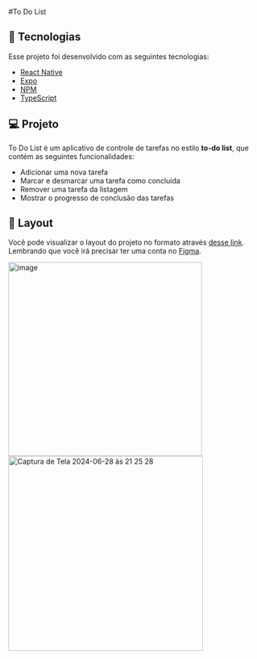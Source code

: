 #To Do List

## 🚀 Tecnologias

Esse projeto foi desenvolvido com as seguintes tecnologias:

- [React Native](https://facebook.github.io/react-native/)
- [Expo](https://expo.io/)
- [NPM](https://www.npmjs.com/)
- [TypeScript](https://www.typescriptlang.org/)

## 💻 Projeto

To Do List é um aplicativo de controle de tarefas no estilo **to-do list**, que contém as seguintes funcionalidades:

- Adicionar uma nova tarefa
- Marcar e desmarcar uma tarefa como concluída
- Remover uma tarefa da listagem
- Mostrar o progresso de conclusão das tarefas

## 🔖 Layout

Você pode visualizar o layout do projeto no formato através [desse link](https://www.figma.com/file/1XfZQGSWk4HWjvwcjd2nOP/ToDo-List/duplicate). Lembrando que você irá precisar ter uma conta no [Figma](http://figma.com/).


<img width="384" alt="image" src="https://github.com/WellyngtonMS/toDo-list/assets/54148100/47009bcd-129a-4607-91c5-5a11798a6087">
<img width="386" alt="Captura de Tela 2024-06-28 às 21 25 28" src="https://github.com/WellyngtonMS/toDo-list/assets/54148100/980e5932-fb02-46f3-9f5a-f69eb7c6f3b1">
